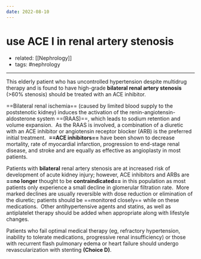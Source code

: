 ```yaml
---
date: 2022-08-10
---
```


# use ACE I in renal artery stenosis

- related: [[Nephrology]]
- tags: #nephrology
---

This elderly patient who has uncontrolled hypertension despite multidrug therapy and is found to have high-grade **bilateral renal artery stenosis** (>60% stenosis) should be treated with an ACE inhibitor.

==Bilateral renal ischemia== (caused by limited blood supply to the poststenotic kidney) induces the activation of the renin-angiotensin-aldosterone system ==(RAAS)==, which leads to sodium retention and volume expansion.  As the RAAS is involved, a combination of a diuretic with an ACE inhibitor or angiotensin receptor blocker (ARB) is the preferred initial treatment.  **==ACE inhibitors==** have been shown to decrease mortality, rate of myocardial infarction, progression to end-stage renal disease, and stroke and are equally as effective as angioplasty in most patients.

Patients with **bilateral** renal artery stenosis are at increased risk of development of acute kidney injury; however, ACE inhibitors and ARBs are **==no longer** thought to be **contraindicated==** in this population as most patients only experience a small decline in glomerular filtration rate.  More marked declines are usually reversible with dose reduction or elimination of the diuretic; patients should be ==monitored closely== while on these medications.  Other antihypertensive agents and statins, as well as antiplatelet therapy should be added when appropriate along with lifestyle changes.

Patients who fail optimal medical therapy (eg, refractory hypertension, inability to tolerate medications, progressive renal insufficiency) or those with recurrent flash pulmonary edema or heart failure should undergo revascularization with stenting **(Choice D)**.
